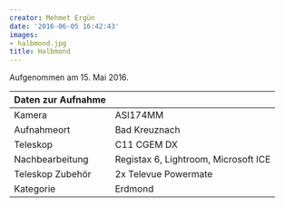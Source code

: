 ```yaml
---
creator: Mehmet Ergün
date: '2016-06-05 16:42:43'
images:
- halbmond.jpg
title: Halbmond
---
```

Aufgenommen am 15. Mai 2016.

| Daten zur Aufnahme | |
| - | - |
| Kamera | ASI174MM |
| Aufnahmeort | Bad Kreuznach |
| Teleskop | C11 CGEM DX |
| Nachbearbeitung | Registax 6, Lightroom, Microsoft ICE |
| Teleskop Zubehör | 2x Televue Powermate |
| Kategorie | Erdmond |
